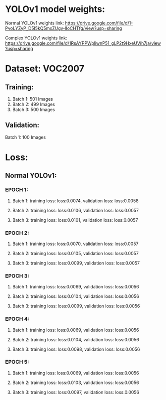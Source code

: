 # YOLOv1 model weights:

Normal YOLOv1 weights link: https://drive.google.com/file/d/1-PvoLYZyP_D5I5kQ5mxZUgv-lIoCHTfg/view?usp=sharing

Complex YOLOv1 weights link: https://drive.google.com/file/d/1RsAYPPWpliwnP51_gLP2t9HxeUVih7ja/view?usp=sharing


# Dataset: VOC2007

## Training:
1. Batch 1: 501 Images
2. Batch 2: 499 Images
3. Batch 3: 500 Images

## Validation:
Batch 1: 100 Images

# Loss:
## Normal YOLOv1:
### EPOCH 1:

1. Batch 1: training loss: loss:0.0074, validation loss: loss:0.0058

2. Batch 2: training loss: loss:0.0106, validation loss: loss:0.0057

3. Batch 3: training loss: loss:0.0101, validation loss: loss:0.0057
   

### EPOCH 2:

1. Batch 1: training loss: loss:0.0070, validation loss: loss:0.0057

2. Batch 2: training loss: loss:0.0105, validation loss: loss:0.0057

3. Batch 3: training loss: loss:0.0099, validation loss: loss:0.0057
   

### EPOCH 3:

1. Batch 1: training loss: loss:0.0069, validation loss: loss:0.0056

2. Batch 2: training loss: loss:0.0104, validation loss: loss:0.0056

3. Batch 3: training loss: loss:0.0099, validation loss: loss:0.0056
   

### EPOCH 4:

1. Batch 1: training loss: loss:0.0069, validation loss: loss:0.0056

2. Batch 2: training loss: loss:0.0104, validation loss: loss:0.0056

3. Batch 3: training loss: loss:0.0098, validation loss: loss:0.0056

   
### EPOCH 5:

1. Batch 1: training loss: loss:0.0069, validation loss: loss:0.0056

2. Batch 2: training loss: loss:0.0103, validation loss: loss:0.0056

3. Batch 3: training loss: loss:0.0097, validation loss: loss:0.0056
